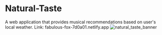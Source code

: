 # Natural-Taste
A web application that provides musical recommendations based on user's local weather. 
Link: fabulous-fox-7d0a01.netlify.app
![natural_taste_banner](https://github.com/user-attachments/assets/a48ce029-6d6c-40d5-b30b-f544fd1f43de)


